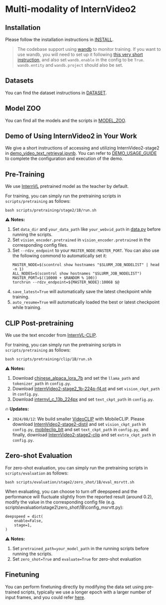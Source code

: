 # Multi-modality of InternVideo2

## Installation

Please follow the installation instructions in [INSTALL](./INSTALL.md).

>The codebase support using [wandb](https://wandb.ai/) to monitor training. If you want to use wandb, you will need to set up it following [this very short instruction](https://docs.wandb.ai/quickstart#1.-set-up-wandb), and also set `wandb.enable` in the config to be `True`. `wandb.entity` and `wandb.project` should also be set.

## Datasets

You can find the dataset instructions in [DATASET](DATASET.md).

## Model ZOO

You can find all the models and the scripts in [MODEL_ZOO](./MODEL_ZOO.md).

## Demo of Using InternVideo2 in Your Work
We give a short instructions of accessing and utilizing InternVideo2-stage2 in [demo_video_text_retrieval.ipynb](demo_video_text_retrieval.ipynb).
You can refer to [DEMO_USAGE_GUIDE](DEMO_USAGE_GUIDE.md) to complete the configuration and execution of the demo.

## Pre-Training

We use [InternVL](https://github.com/OpenGVLab/InternVL/) pretrained model as the teacher by default.

For training, you can simply run the pretraining scripts in `scripts/pretraining` as follows:
```shell
bash scripts/pretraining/stage2/1B/run.sh
```

:warning: **Notes:**
1. Set `data_dir` and `your_data_path` like `your_webvid_path` in [data.py](./configs/data.py) before running the scripts.
2. Set `vision_encoder.pretrained` in `vision_encoder.pretrained` in the corresponding config files.
3. Set `--rdzv_endpoint` to your `MASTER_NODE:MASTER_PORT`. You can also use the following commond to automatically set it:
    ```shell
    MASTER_NODE=$(scontrol show hostnames "$SLURM_JOB_NODELIST" | head -n 1)
    ALL_NODES=$(scontrol show hostnames "$SLURM_JOB_NODELIST")
    MASTER_PORT=$((10000 + $RANDOM % 100))
    torchrun --rdzv_endpoint=${MASTER_NODE}:10068 $@
    ```
4. `save_latest=True` will automatically save the latest checkpoint while training.
5. `auto_resume=True` will automatically loaded the best or latest checkpoint while training.

## CLIP Post-pretraining

We use the text encoder from [InternVL-CLIP](https://github.com/OpenGVLab/InternVL/tree/main/clip_benchmark).

For training, you can simply run the pretraining scripts in `scripts/pretraining` as follows:
```shell
bash scripts/pretraining/clip/1B/run.sh
```

:warning: **Notes:**
1. Download [chinese_alpaca_lora_7b](https://github.com/OpenGVLab/InternVL/tree/main/clip_benchmark/clip_benchmark/models/internvl_c_pytorch/chinese_alpaca_lora_7b) and set the `llama_path` and `tokenizer_path` in `config.py`.
2. Download [InternVideo2-stage2_1b-224p-f4.pt](https://huggingface.co/OpenGVLab/InternVideo2/blob/main/InternVideo2-stage2_1b-224p-f4.pt) and set `vision_ckpt_path` in `config.py`.
3. Download [internvl_c_13b_224px](https://huggingface.co/OpenGVLab/InternVL/blob/main/internvl_c_13b_224px.pth) and set `text_ckpt_path` in `config.py`.

:fire: **Updates:**
- `2024/08/12`: We build smaller [VideoCLIP](./MODEL_ZOO.md) with MobileCLIP. Please download [InternVideo2-stage2-distil](https://huggingface.co/OpenGVLab/InternVideo2_distillation_models/tree/main/stage1) and set `vision_ckpt_path` in `config.py`, [mobileclip_blt](https://docs-assets.developer.apple.com/ml-research/datasets/mobileclip/mobileclip_blt.pt) and set `text_ckpt_path` in `config.py`, and finally, download [InternVideo2-stage2-clip](https://huggingface.co/OpenGVLab/InternVideo2_distillation_models/tree/main/clip) and set `extra_ckpt_path` in `config.py`.


## Zero-shot Evaluation

For zero-shot evaluation, you can simply run the pretraining scripts in `scripts/evaluation` as follows:
```shell
bash scripts/evaluation/stage2/zero_shot/1B/eval_msrvtt.sh
```
When evaluating, you can choose to turn off deepspeed and the performance will fluctuate slightly from the reported result (around 0.2), modify the value in the corresponding config file (e.g. scripts\evaluation\stage2\zero_shot\1B\config_msrvtt.py):
```shell
deepspeed = dict(
    enable=False,
    stage=1,
)
```

:warning: **Notes:**
1. Set `pretrained_path=your_model_path` in the running scripts before running the scripts.
2. Set `zero_shot=True` and `evaluate=True` for zero-shot evaluation 

## Finetuning

You can perform finetuning directly by modifying the data set using pre-trained scripts, typically we use a longer epoch with a larger number of input frames, and you could refer [here](https://github.com/OpenGVLab/unmasked_teacher/tree/main/multi_modality/exp/finetuning).

